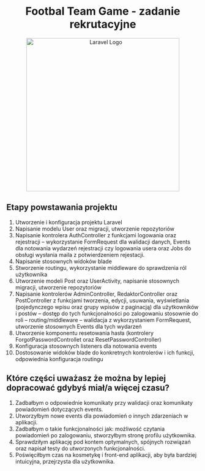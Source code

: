 
<h1 align="center">
Footbal Team Game - zadanie rekrutacyjne
</h1>


<p align="center"><a href="https://laravel.com" target="_blank"><img src="https://raw.githubusercontent.com/laravel/art/master/logo-lockup/5%20SVG/2%20CMYK/1%20Full%20Color/laravel-logolockup-cmyk-red.svg" width="400" alt="Laravel Logo"></a></p>



## Etapy powstawania projektu

1)	Utworzenie i konfiguracja projektu Laravel
2)	Napisanie modelu User oraz migracji, utworzenie repozytoriów
3)	Napisanie kontrolera AuthController z funkcjami logowania oraz rejestracji – wykorzystanie FormRequest dla walidacji danych, Events dla notowania wydarzeń rejestracji czy logowania usera oraz Jobs do obsługi wysłania maila z potwierdzeniem rejestacji.
4)	Napisanie stosownych widoków blade
5)	Stworzenie routingu, wykorzystanie middleware do sprawdzenia ról użytkownika
6)	Utworzenie modeli Post oraz UserActivity, napisanie stosownych migracji, utworzenie repozytoriów
7)	Napisanie kontrolerów AdminController, RedaktorController oraz PostController z funkcjami tworzenia, edycji, usuwania, wyświetlania (pojedynczego wpisu oraz grupy wpisów z paginacją) dla użytkowników i postów – dostęp do tych funkcjonalności po zalogowaniu stosownie do roli – routing/middleware – walidacja z wykorzystaniem FormRequest, utworzenie stosownych Events dla tych wydarzeń
8)	Utworzenie komponentu resetowania hasła (kontrolery ForgotPasswordControllet oraz ResetPasswordController)
9)	Konfiguracja stosownych listeners dla notowania events
10)	Dostosowanie widoków blade do konkretnych kontrolerów i ich funkcji, odpowiednia konfiguracja routingu


## Które części uważasz że można by lepiej dopracować gdybyś miał/a więcej czasu?

1) Zadbałbym o odpowiednie komunikaty przy walidacji oraz komunikaty powiadomień dotyczących events.
2) Utworzyłbym nowe events dla powiadomień o innych zdarzeniach w aplikacji. 
3) Zadbałbym o takie funkcjonalności jak: możliwość czytania powiadomień po zalogowaniu, stworzyłbym stronę profilu użytkownika.
4) Sprawdziłym aplikację pod kontem optymalnych, spójnych rozwiązań oraz napisał testy do utworzonych funkcjonalności.
5) Poświęciłbym czas na kosmetykę i front-end aplikacji, aby była bardziej intuicyjna, przejrzysta dla użytkownika.
